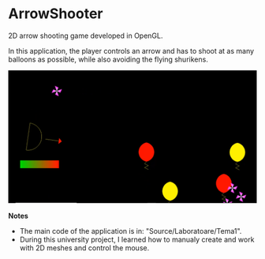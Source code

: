 # ArrowShooter
2D arrow shooting game developed in OpenGL.

In this application, the player controls an arrow and has to shoot at as many balloons as possible, while also avoiding the flying shurikens.

![](game-demo.PNG)

**Notes**
* The main code of the application is in: "Source/Laboratoare/Tema1".
* During this university project, I learned how to manualy create and work with 2D meshes and control the mouse. 


